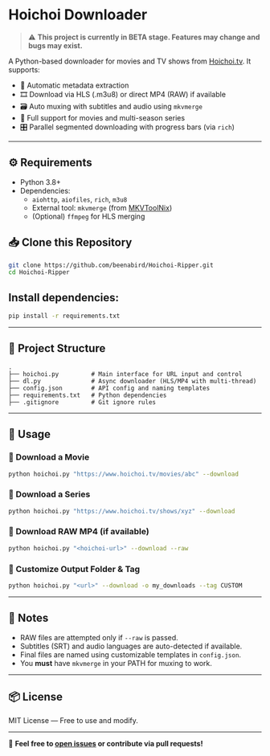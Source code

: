# Hoichoi Downloader

> ⚠️ **This project is currently in BETA stage. Features may change and bugs may exist.**

A Python-based downloader for movies and TV shows from [Hoichoi.tv](https://www.hoichoi.tv). It supports:

- 🧠 Automatic metadata extraction
- 🎞️ Download via HLS (.m3u8) or direct MP4 (RAW) if available
- 🗃️ Auto muxing with subtitles and audio using `mkvmerge`
- 🎯 Full support for movies and multi-season series
- 🎛️ Parallel segmented downloading with progress bars (via `rich`)

---

## ⚙️ Requirements

- Python 3.8+
- Dependencies:
  - `aiohttp`, `aiofiles`, `rich`, `m3u8`
  - External tool: `mkvmerge` (from [MKVToolNix](https://mkvtoolnix.download/))
  - (Optional) `ffmpeg` for HLS merging

## 📥 Clone this Repository

```bash
git clone https://github.com/beenabird/Hoichoi-Ripper.git
cd Hoichoi-Ripper
```

## Install dependencies:
```bash
pip install -r requirements.txt
```

---

## 📁 Project Structure

```
.
├── hoichoi.py         # Main interface for URL input and control
├── dl.py              # Async downloader (HLS/MP4 with multi-thread)
├── config.json        # API config and naming templates
├── requirements.txt   # Python dependencies
├── .gitignore         # Git ignore rules
```

---

## 🚀 Usage

### 🔹 Download a Movie
```bash
python hoichoi.py "https://www.hoichoi.tv/movies/abc" --download
```

### 🔹 Download a Series
```bash
python hoichoi.py "https://www.hoichoi.tv/shows/xyz" --download
```

### 🔹 Download RAW MP4 (if available)
```bash
python hoichoi.py "<hoichoi-url>" --download --raw
```

### 🔹 Customize Output Folder & Tag
```bash
python hoichoi.py "<url>" --download -o my_downloads --tag CUSTOM
```

---

## 📝 Notes

- RAW files are attempted only if `--raw` is passed.
- Subtitles (SRT) and audio languages are auto-detected if available.
- Final files are named using customizable templates in `config.json`.
- You **must** have `mkvmerge` in your PATH for muxing to work.

---

## 📦 License

MIT License — Free to use and modify.

---

💬 **Feel free to [open issues](https://github.com/beenabird/Hoichoi-Ripper/issues) or contribute via pull requests!**
